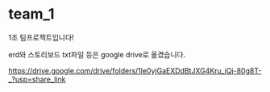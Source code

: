 # team_1
1조 팀프로젝트입니다!

erd와 스토리보드 txt파일 등은 google drive로 옮겼습니다.

https://drive.google.com/drive/folders/1le0yjGaEXDdBtJXG4Kru_iQj-80g8T-_?usp=share_link

